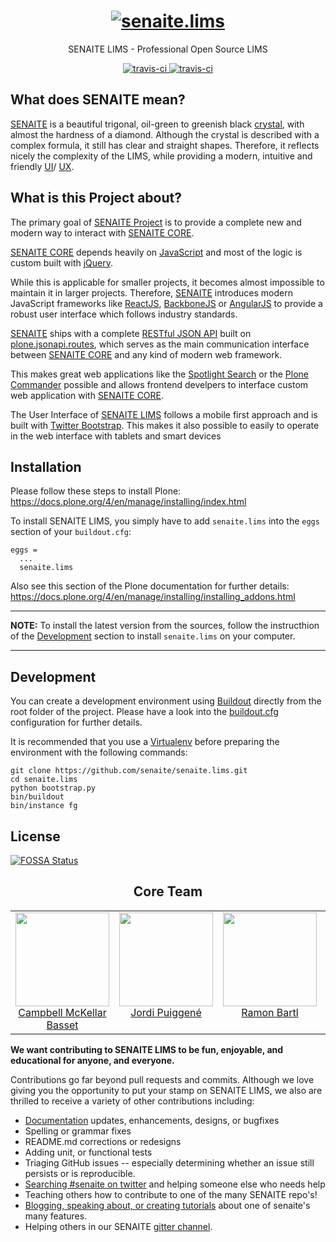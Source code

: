 <div align="center">

  <h1>
    <a href="https://github.com/senaite/senaite.lims">
      <div>
        <img src="static/logo.png" alt="senaite.lims" />
      </div>
    </a>
  </h1>

  <p>SENAITE LIMS - Professional Open Source LIMS</p>

  <div>
    <a href="https://travis-ci.org/senaite/senaite.lims">
      <img src="https://img.shields.io/travis/senaite/senaite.lims.svg?style=flat-square" alt="travis-ci" />
    </a>
    <a href="docs/Contributing.rst">
      <img src="https://img.shields.io/badge/PRs-welcome-brightgreen.svg?style=flat-square" alt="travis-ci" />
    </a>
  </div>
</div>


## What does SENAITE mean?

[SENAITE](http://senaite.com) is a beautiful trigonal, oil-green to greenish
black [crystal](https://www.mindat.org/min-3617.html), with almost the hardness
of a diamond. Although the crystal is described with a complex formula, it still
has clear and straight shapes. Therefore, it reflects nicely the complexity of
the LIMS, while providing a modern, intuitive and friendly [UI](https://en.wikipedia.org/wiki/User_interface_design)/
[UX](https://en.wikipedia.org/wiki/User_experience).


## What is this Project about?

The primary goal of [SENAITE Project](https://github.com/senaite/senaite.lims) is to provide
a complete new and modern way to interact with [SENAITE CORE](https://github.com/senaite/bika.lims).

[SENAITE CORE](https://github.com/senaite/bika.lims) depends heavily on [JavaScript](https://en.wikipedia.org/wiki/JavaScript)
and most of the logic is custom built with [jQuery](https://jquery.com).

While this is applicable for smaller projects, it becomes almost impossible to maintain it in larger projects.
Therefore, [SENAITE](http://senaite.com) introduces modern JavaScript frameworks like
[ReactJS](https://reactjs.org), [BackboneJS](http://backbonejs.org) or [AngularJS](https://angularjs.org)
to provide a robust user interface which follows industry standards.

[SENAITE](http://senaite.com) ships with a complete [RESTful JSON API](https://github.com/senaite/senaite.jsonapi)
built on [plone.jsonapi.routes](http://plonejsonapiroutes.readthedocs.io/en/latest), which serves as the main communication interface
between [SENAITE CORE](https://github.com/senaite/bika.lims) and any kind of modern web framework.

This makes great web applications like the [Spotlight Search](http://www.ridingbytes.com/de/portfolio/bika-spotlight-search/#content)
or the [Plone Commander](http://www.ridingbytes.com/de/portfolio/plone-commander/#content) possible
and allows frontend develpers to interface custom web application with [SENAITE CORE](https://github.com/senaite/bika.lims).

The User Interface of [SENAITE LIMS](https://github.com/senaite/senaite.lims) follows
a mobile first approach and is built with [Twitter Bootstrap](http://getbootstrap.com).
This makes it also possible to easily to operate in the web interface with tablets and smart devices


## Installation

Please follow these steps to install Plone:
https://docs.plone.org/4/en/manage/installing/index.html

To install SENAITE LIMS, you simply have to add `senaite.lims` into the `eggs` section
of your `buildout.cfg`:

    eggs =
      ...
      senaite.lims

Also see this section of the Plone documentation for further details:
https://docs.plone.org/4/en/manage/installing/installing_addons.html

---
**NOTE:** To install the latest version from the sources, follow the instructhion of the
[Development](#development) section to install `senaite.lims` on your computer.

---

## Development

You can create a development environment using [Buildout](https://pypi.python.org/pypi/zc.buildout)
directly from the root folder of the project.
Please have a look into the [buildout.cfg](https://github.com/senaite/senaite.lims/blob/master/buildout.cfg)
configuration for further details.

It is recommended that you use
a [Virtualenv](https://virtualenv.pypa.io/en/stable) before preparing the
environment with the following commands:

```
git clone https://github.com/senaite/senaite.lims.git
cd senaite.lims
python bootstrap.py
bin/buildout
bin/instance fg
```


## License

[![FOSSA Status](https://app.fossa.io/api/projects/git%2Bhttps%3A%2F%2Fgithub.com%2Fsenaite%2Fsenaite.lims.svg?type=large)](https://app.fossa.io/projects/git%2Bhttps%3A%2F%2Fgithub.com%2Fsenaite%2Fsenaite.lims?ref=badge_large)

<h2 align="center">Core Team</h2>

<table>
  <tbody>
    <tr>
      <td align="center" valign="top">
        <img width="150" src="https://github.com/rockfruit.png?s=150">
        <br>
        <a href="https://github.com/rockfruit">Campbell McKellar Basset</a>
      </td>
      <td align="center" valign="top">
        <img width="150" src="https://github.com/xispa.png?s=150">
        <br>
        <a href="https://github.com/xispa">Jordi Puiggené</a>
      </td>
      <td align="center" valign="top">
        <img width="150" src="https://github.com/ramonski.png?s=150">
        <br>
        <a href="https://github.com/ramonski">Ramon Bartl</a>
      </td>
      <td align="center" valign="top">
        <img width="150" src="https://github.com/Espurna.png?s=150">
        <br>
        <a href="https://github.com/Espurna">Pau Soliva</a>
      </td>
      <td align="center" valign="top">
        <img width="150" src="https://github.com/juangallostra.png?s=150">
        <br>
        <a href="https://github.com/juangallostra">Juan Gallostra Acín</a>
      </td>
      <td align="center" valign="top">
        <img width="150" src="https://github.com/Nihadness.png?s=150">
        <br>
        <a href="https://github.com/Nihadness">Nihad M.</a>
      </td>
      <td align="center" valign="top">
        <img width="150" src="https://github.com/mikejmets.png?s=150">
        <br>
        <a href="https://github.com/mikejmets">Mike Metcalfe</a>
      </td>
      <td align="center" valign="top">
        <img width="150" src="https://github.com/Lunga001.png?s=150">
        <br>
        <a href="https://github.com/Lunga001">Lunga Baliwe</a>
      </td>
    </tr>
  </tbody>
</table>


**We want contributing to SENAITE LIMS to be fun, enjoyable, and educational for
anyone, and everyone.**

Contributions go far beyond pull requests and commits. Although we love giving
you the opportunity to put your stamp on SENAITE LIMS, we also are thrilled to
receive a variety of other contributions including:

* [Documentation](https://github.com/senaite/senaite.lims.com) updates, enhancements, designs, or bugfixes
* Spelling or grammar fixes
* README.md corrections or redesigns
* Adding unit, or functional tests
* Triaging GitHub issues -- especially determining whether an issue still persists or is reproducible.
* [Searching #senaite on twitter](https://twitter.com/search?q=senaitelims) and helping someone else who needs help
* Teaching others how to contribute to one of the many SENAITE repo's!
* [Blogging, speaking about, or creating tutorials](https://github.com/senaite-contrib/awesome-senaite) about one of senaite's many features.
* Helping others in our SENAITE [gitter channel](https://gitter.im/senaite/Lobby).
